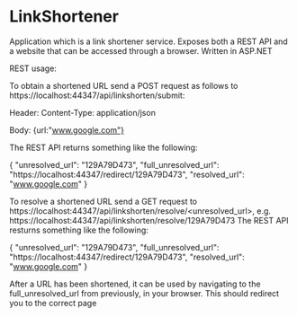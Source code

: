 # LinkShortener
Application which is a link shortener service. Exposes both a REST API and a website that can be accessed through a browser. Written in ASP.NET

REST usage:

To obtain a shortened URL send a POST request as follows to https://localhost:44347/api/linkshorten/submit:

Header: Content-Type: application/json

Body: {url:"www.google.com"}

The REST API returns something like the following:

{
    "unresolved_url": "129A79D473",
    "full_unresolved_url": "https://localhost:44347/redirect/129A79D473",
    "resolved_url": "www.google.com"
}

To resolve a shortened URL send a GET request to https://localhost:44347/api/linkshorten/resolve/<unresolved_url>, e.g. https://localhost:44347/api/linkshorten/resolve/129A79D473
The REST API resturns something like the following:

{
    "unresolved_url": "129A79D473",
    "full_unresolved_url": "https://localhost:44347/redirect/129A79D473",
    "resolved_url": "www.google.com"
}

After a URL has been shortened, it can be used by navigating to the full_unresolved_url from previously, in your browser. This should redirect you to the correct page
